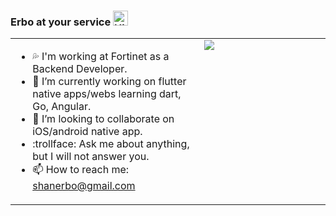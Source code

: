 ### Erbo at your service <img src='https://qpluspicture.oss-cn-beijing.aliyuncs.com/6LjjQA/Hi.gif' alt='Hi' width="24"/> 
<table align="center" style="border:none;"><tr>

<td valign="top" width="60%">

- 💦 I'm working at Fortinet as a Backend Developer.
- 🔭 I’m currently working on flutter native apps/webs learning dart, Go, Angular.
- 👯 I’m looking to collaborate on iOS/android native app.
- 	:trollface:  Ask me about anything, but I will not answer you.
- 📫 How to reach me: shanerbo@gmail.com
</td>

<td valign="top" width="40%">
<a href="https://wakatime.com"><img src="https://wakatime.com/share/@shanerbo/13e1dbd1-164d-45ca-a96b-bac3fa5752d5.png" /></a>
</td>
</tr></table>
